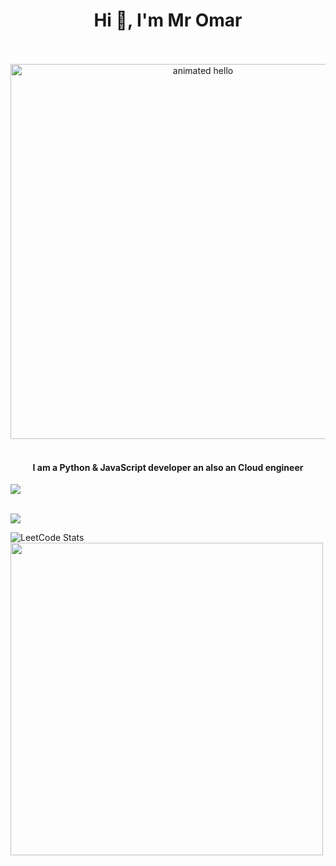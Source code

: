 <div align="center">
<h1 align="center">Hi 👋, I'm Mr Omar</h1>
  <br><br>
  <img src="https://github.com/Anmol-Baranwal/Cool-GIFs-For-GitHub/assets/74038190/9be4d344-6782-461a-b5a6-32a07bf7b34e" width="600" alt="animated hello">
<br><br>
<h4 align="center">I am a Python & JavaScript developer an also an Cloud engineer</h4>
</div>

<img src="https://github.com/Anmol-Baranwal/Cool-GIFs-For-GitHub/assets/74038190/d48893bd-0757-481c-8d7e-ba3e163feae7" />  
<br><br>

![](https://komarev.com/ghpvc/?username=front1end&color=ff69b4)






![LeetCode Stats](https://leetcode.card.workers.dev/iammromar?theme=nord&font=source_code_pro&extension=activity)  <img src="https://github.com/Anmol-Baranwal/Cool-GIFs-For-GitHub/assets/74038190/0c7eb6ed-663b-4ce4-bfbd-18239a38ba1b" width="500">
<br><br>





<br>
<!-- ![🏆 GitHub Trophies](https://github-profile-trophy.vercel.app/?username=front1end&theme=radical&no-frame=false&no-bg=false&margin-w=4) -->

             

<br>

